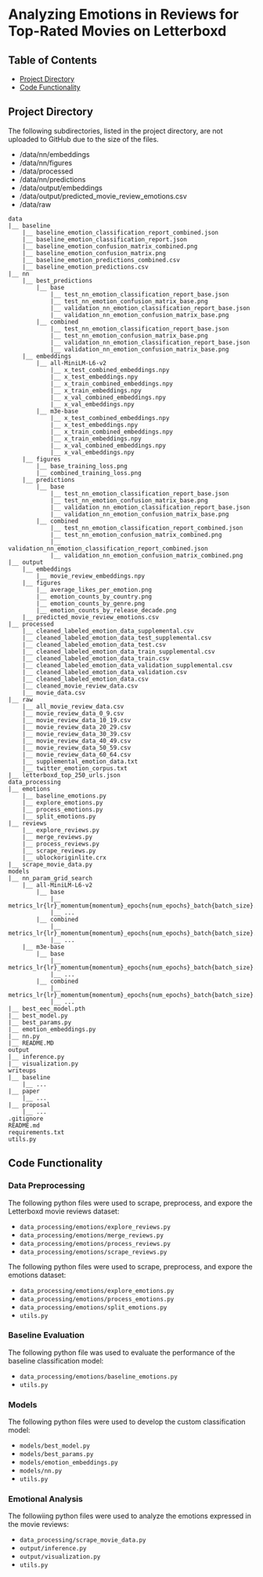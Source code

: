 # Analyzing Emotions in Reviews for Top-Rated Movies on Letterboxd

## Table of Contents

-   [Project Directory](#project-directory)
-   [Code Functionality](#code-functionality)

## Project Directory

The following subdirectories, listed in the project directory, are not uploaded
to GitHub due to the size of the files.

-   /data/nn/embeddings
-   /data/nn/figures
-   /data/processed
-   /data/nn/predictions
-   /data/output/embeddings
-   /data/output/predicted_movie_review_emotions.csv
-   /data/raw

```
data
|__ baseline
    |__ baseline_emotion_classification_report_combined.json
    |__ baseline_emotion_classification_report.json
    |__ baseline_emotion_confusion_matrix_combined.png
    |__ baseline_emotion_confusion_matrix.png
    |__ baseline_emotion_predictions_combined.csv
    |__ baseline_emotion_predictions.csv
|__ nn
    |__ best_predictions
        |__ base
            |__ test_nn_emotion_classification_report_base.json
            |__ test_nn_emotion_confusion_matrix_base.png
            |__ validation_nn_emotion_classification_report_base.json
            |__ validation_nn_emotion_confusion_matrix_base.png
        |__ combined
            |__ test_nn_emotion_classification_report_base.json
            |__ test_nn_emotion_confusion_matrix_base.png
            |__ validation_nn_emotion_classification_report_base.json
            |__ validation_nn_emotion_confusion_matrix_base.png
    |__ embeddings
        |__ all-MiniLM-L6-v2
            |__ x_test_combined_embeddings.npy
            |__ x_test_embeddings.npy
            |__ x_train_combined_embeddings.npy
            |__ x_train_embeddings.npy
            |__ x_val_combined_embeddings.npy
            |__ x_val_embeddings.npy
        |__ m3e-base
            |__ x_test_combined_embeddings.npy
            |__ x_test_embeddings.npy
            |__ x_train_combined_embeddings.npy
            |__ x_train_embeddings.npy
            |__ x_val_combined_embeddings.npy
            |__ x_val_embeddings.npy
    |__ figures
        |__ base_training_loss.png
        |__ combined_training_loss.png
    |__ predictions
        |__ base
            |__ test_nn_emotion_classification_report_base.json
            |__ test_nn_emotion_confusion_matrix_base.png
            |__ validation_nn_emotion_classification_report_base.json
            |__ validation_nn_emotion_confusion_matrix_base.png
        |__ combined
            |__ test_nn_emotion_classification_report_combined.json
            |__ test_nn_emotion_confusion_matrix_combined.png
            |__ validation_nn_emotion_classification_report_combined.json
            |__ validation_nn_emotion_confusion_matrix_combined.png
|__ output
    |__ embeddings
        |__ movie_review_embeddings.npy
    |__ figures
        |__ average_likes_per_emotion.png
        |__ emotion_counts_by_country.png
        |__ emotion_counts_by_genre.png
        |__ emotion_counts_by_release_decade.png
    |__ predicted_movie_review_emotions.csv
|__ processed
    |__ cleaned_labeled_emotion_data_supplemental.csv
    |__ cleaned_labeled_emotion_data_test_supplemental.csv
    |__ cleaned_labeled_emotion_data_test.csv
    |__ cleaned_labeled_emotion_data_train_supplemental.csv
    |__ cleaned_labeled_emotion_data_train.csv
    |__ cleaned_labeled_emotion_data_validation_supplemental.csv
    |__ cleaned_labeled_emotion_data_validation.csv
    |__ cleaned_labeled_emotion_data.csv
    |__ cleaned_movie_review_data.csv
    |__ movie_data.csv
|__ raw
    |__ all_movie_review_data.csv
    |__ movie_review_data_0_9.csv
    |__ movie_review_data_10_19.csv
    |__ movie_review_data_20_29.csv
    |__ movie_review_data_30_39.csv
    |__ movie_review_data_40_49.csv
    |__ movie_review_data_50_59.csv
    |__ movie_review_data_60_64.csv
    |__ supplemental_emotion_data.txt
    |__ twitter_emotion_corpus.txt
|__ letterboxd_top_250_urls.json
data_processing
|__ emotions
    |__ baseline_emotions.py
    |__ explore_emotions.py
    |__ process_emotions.py
    |__ split_emotions.py
|__ reviews
    |__ explore_reviews.py
    |__ merge_reviews.py
    |__ process_reviews.py
    |__ scrape_reviews.py
    |__ ublockoriginlite.crx
|__ scrape_movie_data.py
models
|__ nn_param_grid_search
    |__ all-MiniLM-L6-v2
        |__ base
            |__ metrics_lr{lr}_momentum{momentum}_epochs{num_epochs}_batch{batch_size}.json
            |__ ...
        |__ combined
            |__ metrics_lr{lr}_momentum{momentum}_epochs{num_epochs}_batch{batch_size}.json
            |__ ...
    |__ m3e-base
        |__ base
            |__ metrics_lr{lr}_momentum{momentum}_epochs{num_epochs}_batch{batch_size}.json
            |__ ...
        |__ combined
            |__ metrics_lr{lr}_momentum{momentum}_epochs{num_epochs}_batch{batch_size}.json
            |__ ...
|__ best_eec_model.pth
|__ best_model.py
|__ best_params.py
|__ emotion_embeddings.py
|__ nn.py
|__ README.MD
output
|__ inference.py
|__ visualization.py
writeups
|__ baseline
    |__ ...
|__ paper
    |__ ...
|__ proposal
    |__ ...
.gitignore
README.md
requirements.txt
utils.py
```

## Code Functionality

### Data Preprocessing

The following python files were used to scrape, preprocess, and expore the
Letterboxd movie reviews dataset:

-   `data_processing/emotions/explore_reviews.py`
-   `data_processing/emotions/merge_reviews.py`
-   `data_processing/emotions/process_reviews.py`
-   `data_processing/emotions/scrape_reviews.py`

The following python files were used to scrape, preprocess, and expore the
emotions dataset:

-   `data_processing/emotions/explore_emotions.py`
-   `data_processing/emotions/process_emotions.py`
-   `data_processing/emotions/split_emotions.py`
-   `utils.py`

### Baseline Evaluation

The following python file was used to evaluate the performance of the baseline
classification model:

-   `data_processing/emotions/baseline_emotions.py`
-   `utils.py`

### Models

The following python files were used to develop the custom classification model:

-   `models/best_model.py`
-   `models/best_params.py`
-   `models/emotion_embeddings.py`
-   `models/nn.py`
-   `utils.py`

### Emotional Analysis

The followiing python files were used to analyze the emotions expressed in the
movie reviews:

-   `data_processing/scrape_movie_data.py`
-   `output/inference.py`
-   `output/visualization.py`
-   `utils.py`
